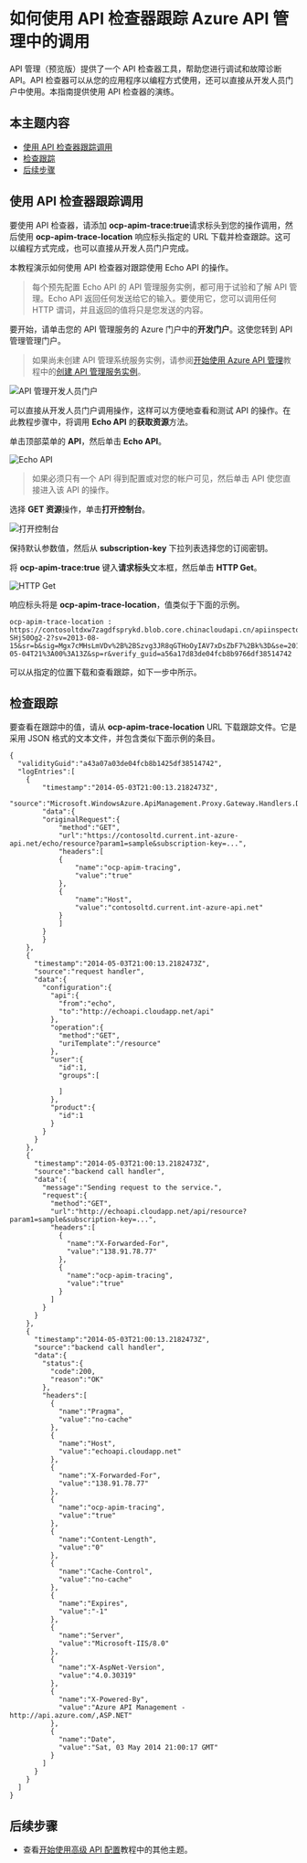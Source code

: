 <properties pageTitle="如何使用 API 检查器跟踪 Azure API 管理中的调用" metaKeywords="" description="了解如何使用 API 检查器跟踪 Azure API 管理中的调用。" metaCanonical="" services="" documentationCenter="API Management" title="如何使用 API 检查器跟踪 Azure API 管理中的调用" authors="sdanie" solutions="" manager="" editor="" />

# 如何使用 API 检查器跟踪 Azure API 管理中的调用

API 管理（预览版）提供了一个 API 检查器工具，帮助您进行调试和故障诊断 API。API 检查器可以从您的应用程序以编程方式使用，还可以直接从开发人员门户中使用。本指南提供使用 API 检查器的演练。

## 本主题内容

-   [使用 API 检查器跟踪调用][使用 API 检查器跟踪调用]
-   [检查跟踪][检查跟踪]
-   [后续步骤][后续步骤]

## <a name="trace-call"> </a>使用 API 检查器跟踪调用

要使用 API 检查器，请添加 **ocp-apim-trace:true**请求标头到您的操作调用，然后使用 **ocp-apim-trace-location** 响应标头指定的 URL 下载并检查跟踪。这可以编程方式完成，也可以直接从开发人员门户完成。

本教程演示如何使用 API 检查器对跟踪使用 Echo API 的操作。

> 每个预先配置 Echo API 的 API 管理服务实例，都可用于试验和了解 API 管理。Echo API 返回任何发送给它的输入。要使用它，您可以调用任何 HTTP 谓词，并且返回的值将只是您发送的内容。

要开始，请单击您的 API 管理服务的 Azure 门户中的**开发门户**。这使您转到 API 管理管理门户。

> 如果尚未创建 API 管理系统服务实例，请参阅[开始使用 Azure API 管理][开始使用 Azure API 管理]教程中的[创建 API 管理服务实例][创建 API 管理服务实例]。

![API 管理开发人员门户][API 管理开发人员门户]

可以直接从开发人员门户调用操作，这样可以方便地查看和测试 API 的操作。在此教程步骤中，将调用 **Echo API** 的**获取资源**方法。

单击顶部菜单的 **API**，然后单击 **Echo API**。

![Echo API][Echo API]

> 如果必须只有一个 API 得到配置或对您的帐户可见，然后单击 API 使您直接进入该 API 的操作。

选择 **GET 资源**操作，单击**打开控制台**。

![打开控制台][打开控制台]

保持默认参数值，然后从 **subscription-key** 下拉列表选择您的订阅密钥。

将 **ocp-apim-trace:true** 键入**请求标头**文本框，然后单击 **HTTP Get**。

![HTTP Get][HTTP Get]

响应标头将是 **ocp-apim-trace-location**，值类似于下面的示例。

    ocp-apim-trace-location : https://contosoltdxw7zagdfsprykd.blob.core.chinacloudapi.cn/apiinspectorcontainer/ZW3e23NsW4wQyS-SHjS0Og2-2?sv=2013-08-15&sr=b&sig=Mgx7cMHsLmVDv%2B%2BSzvg3JR8qGTHoOyIAV7xDsZbF7%2Bk%3D&se=2014-05-04T21%3A00%3A13Z&sp=r&verify_guid=a56a17d83de04fcb8b9766df38514742

可以从指定的位置下载和查看跟踪，如下一步中所示。

## <a name="inspect-trace"> </a>检查跟踪

要查看在跟踪中的值，请从 **ocp-apim-trace-location** URL 下载跟踪文件。它是采用 JSON 格式的文本文件，并包含类似下面示例的条目。

    {
      "validityGuid":"a43a07a03de04fcb8b1425df38514742",
      "logEntries":[
        {
            "timestamp":"2014-05-03T21:00:13.2182473Z",
            "source":"Microsoft.WindowsAzure.ApiManagement.Proxy.Gateway.Handlers.DebugLoggingHandler",
            "data":{
            "originalRequest":{
                "method":"GET",
                "url":"https://contosoltd.current.int-azure-api.net/echo/resource?param1=sample&subscription-key=...",
                "headers":[
                {
                    "name":"ocp-apim-tracing",
                    "value":"true"
                },
                {
                    "name":"Host",
                    "value":"contosoltd.current.int-azure-api.net"
                }
                ]
            }
            }
        },
        {
          "timestamp":"2014-05-03T21:00:13.2182473Z",
          "source":"request handler",
          "data":{
            "configuration":{
              "api":{
                "from":"echo",
                "to":"http://echoapi.cloudapp.net/api"
              },
              "operation":{
                "method":"GET",
                "uriTemplate":"/resource"
              },
              "user":{
                "id":1,
                "groups":[
              
                ]
              },
              "product":{
                "id":1
              }
            }
          }
        },
        {
          "timestamp":"2014-05-03T21:00:13.2182473Z",
          "source":"backend call handler",
          "data":{
            "message":"Sending request to the service.",
            "request":{
              "method":"GET",
              "url":"http://echoapi.cloudapp.net/api/resource?param1=sample&subscription-key=...",
              "headers":[
                {
                  "name":"X-Forwarded-For",
                  "value":"138.91.78.77"
                },
                {
                  "name":"ocp-apim-tracing",
                  "value":"true"
                }
              ]
            }
          }
        },
        {
          "timestamp":"2014-05-03T21:00:13.2182473Z",
          "source":"backend call handler",
          "data":{
            "status":{
              "code":200,
              "reason":"OK"
            },
            "headers":[
              {
                "name":"Pragma",
                "value":"no-cache"
              },
              {
                "name":"Host",
                "value":"echoapi.cloudapp.net"
              },
              {
                "name":"X-Forwarded-For",
                "value":"138.91.78.77"
              },
              {
                "name":"ocp-apim-tracing",
                "value":"true"
              },
              {
                "name":"Content-Length",
                "value":"0"
              },
              {
                "name":"Cache-Control",
                "value":"no-cache"
              },
              {
                "name":"Expires",
                "value":"-1"
              },
              {
                "name":"Server",
                "value":"Microsoft-IIS/8.0"
              },
              {
                "name":"X-AspNet-Version",
                "value":"4.0.30319"
              },
              {
                "name":"X-Powered-By",
                "value":"Azure API Management - http://api.azure.com/,ASP.NET"
              },
              {
                "name":"Date",
                "value":"Sat, 03 May 2014 21:00:17 GMT"
              }
            ]
          }
        }
      ]
    }

## <a name="next-steps"> </a>后续步骤

-   查看[开始使用高级 API 配置][开始使用高级 API 配置]教程中的其他主题。

  [使用 API 检查器跟踪调用]: #trace-call
  [检查跟踪]: #inspect-trace
  [后续步骤]: #next-steps
  [开始使用 Azure API 管理]: ../api-management-get-started
  [创建 API 管理服务实例]: ../api-management-get-started/#create-service-instance
  [API 管理开发人员门户]: ./media/api-management-howto-api-inspector/api-management-developer-portal-menu.png
  [Echo API]: ./media/api-management-howto-api-inspector/api-management-echo-api.png
  [打开控制台]: ./media/api-management-howto-api-inspector/api-management-open-console.png
  [HTTP Get]: ./media/api-management-howto-api-inspector/api-management-http-get.png
  [开始使用高级 API 配置]: ../api-management-get-started-advanced

